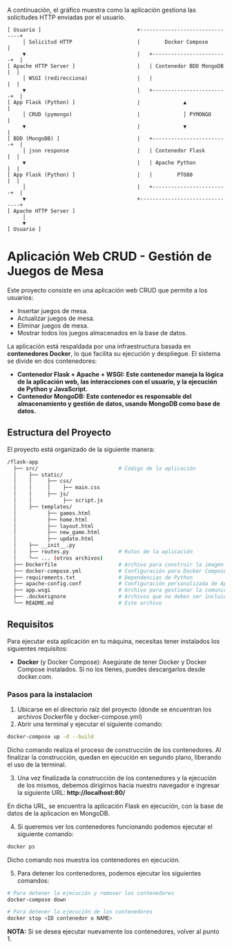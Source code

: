 A continuación, el gráfico muestra como la aplicación gestiona las solicitudes HTTP enviadas por el usuario.
```
[ Usuario ]                               +-------------------------------+
     │ Solicitud HTTP                     |        Docker Compose         |
     ▼                                    |   +------------------------+  |
[ Apache HTTP Server ]                    |   | Contenedor BDD MongoDB |  |
     │ WSGI (redirecciona)                |   |       			       |  |
     ▼                                    |   +------------------------+  |
[ App Flask (Python) ]                    |              ▲                |
     │ CRUD (pymongo)                     |              │ PYMONGO        |
     ▼                                    |              ▼                |
[ BDD (MongoDB) ]                         |   +------------------------+  |
     │ json response                      |   | Contenedor Flask       |  |
     ▼                                    |   | Apache Python          |  |
[ App Flask (Python) ]                    |   |        PTO80           |  |
     │                                    |   +------------------------+  |
     ▼                                    +-------------------------------+
[ Apache HTTP Server ]                   
     │
     ▼
[ Usuario ]
```

# Aplicación Web CRUD - Gestión de Juegos de Mesa

Este proyecto consiste en una aplicación web CRUD que permite a los usuarios:

- Insertar juegos de mesa.
- Actualizar juegos de mesa.
- Eliminar juegos de mesa.
- Mostrar todos los juegos almacenados en la base de datos.

La aplicación está respaldada por una infraestructura basada en **contenedores Docker**, lo que facilita su ejecución y despliegue. El sistema se divide en dos contenedores:

- **Contenedor Flask + Apache + WSGI: Este contenedor maneja la lógica de la aplicación web, las interacciones con el usuario, y la ejecución de Python y JavaScript.**
- **Contenedor MongoDB: Este contenedor es responsable del almacenamiento y gestión de datos, usando MongoDB como base de datos.**

## Estructura del Proyecto

El proyecto está organizado de la siguiente manera:

```bash
/flask-app
  ├── src/                          # Código de la aplicación
  │    ├── static/
  │    │     ├── css/
  │    │     │    ├── main.css
  │    │     ├── js/
  │    │          ├── script.js
  │    ├── templates/
  │          ├── games.html
  │          ├── home.html
  │          ├── layout.html
  │          ├── new_game.html
  │          ├── update.html
  │    ├── __init__.py
  │    ├── routes.py                # Rutas de la aplicación
  │    └── ... (otros archivos)
  ├── Dockerfile                    # Archivo para construir la imagen Docker
  ├── docker-compose.yml            # Configuración para Docker Compose
  ├── requirements.txt              # Dependencias de Python
  ├── apache-config.conf            # Configuración personalizada de Apache
  ├── app.wsgi                      # Archivo para gestionar la comunicacion entre Flask y Apache
  ├── .dockerignore                 # Archivos que no deben ser incluidos en la imagen
  └── README.md                     # Este archivo
```

## Requisitos
Para ejecutar esta aplicación en tu máquina, necesitas tener instalados los siguientes requisitos:

- **Docker** (y Docker Compose): Asegúrate de tener Docker y Docker Compose instalados. Si no los tienes, puedes descargarlos desde docker.com.

### Pasos para la instalacion

1. Ubicarse en el directorio raíz del proyecto (donde se encuentran los archivos Dockerfile y docker-compose.yml)
2. Abrir una terminal y ejecutar el siguiente comando:
```bash
docker-compose up -d --build
```

Dicho comando realiza el proceso de construcción de los contenedores.
Al finalizar la construcción, quedan en ejecución en segundo plano, liberando el uso de la terminal.

3. Una vez finalizada la construcción de los contenedores y la ejecución de los mismos, debemos dirigirnos hacia nuestro navegador e ingresar la siguiente URL:
**http://localhost:80/**

En dicha URL, se encuentra la aplicación Flask en ejecución, con la base de datos de la aplicacion en MongoDB.

4. Si queremos ver los contenedores funcionando podemos ejecutar el siguiente comando:
```bash
docker ps
```
Dicho comando nos muestra los contenedores en ejecución.

5. Para detener los contenedores, podemos ejecutar los siguientes comandos:
```bash
# Para detener la ejecución y remover los contenedores
docker-compose down

# Para detener la ejecución de los contenedores
docker stop <ID contenedor o NAME>
```

**NOTA:** Si se desea ejecutar nuevamente los contenedores, volver al punto 1.
